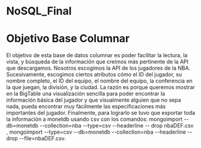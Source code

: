 # NoSQL_Final
# Objetivo Base Columnar
El objetivo de esta base de datos columnar es poder facilitar la lectura, la vista, y búsqueda de la información que creímos más pertinente de la API que descargamos. Nosotros escogimos la API de los jugadores de la NBA. Sucesivamente, escogimos ciertos atributos cómo el ID del jugador, su nombre completo, el ID del equipo, el nombre del equipo, la conferencia en la que juegan, la división, y la ciudad. La razón es porque queremos mostrar en la BigTable una visualización sencilla para poder encontrar la información básica del jugador y que visualmente alguien que no sepa nada, pueda encontrar muy fácilmente las especificaciones más importantes del jugador. Finalmente, para lograrlo se tuvo que exportar toda la información a monetdb  usando csv con los comandos: mongoimport --db=monetdb --collection=nba --type=csv --headerline -- drop nbaDEF.csv , mongoimport --type=csv --db=monetdb --collection=nba --headerline --drop --file=nbaDEF.csv. 
